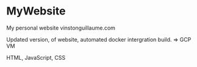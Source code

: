 # MyWebsite
My personal website
vinstonguillaume.com

Updated version, of website, automated docker intergration build. => GCP VM

HTML, JavaScript, CSS
